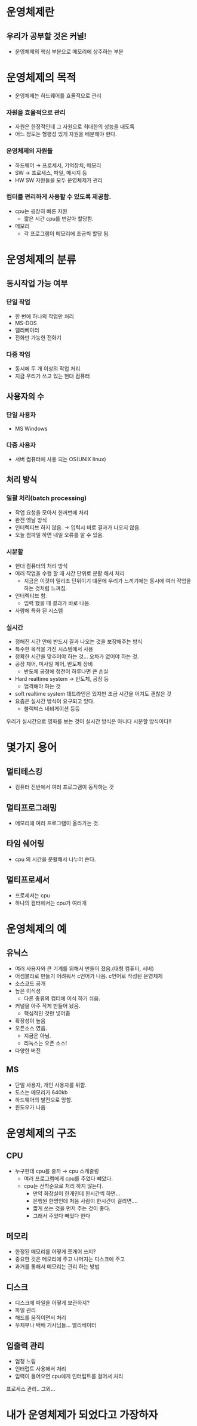 # 운영체제란

## 우리가 공부할 것은 커널!

- 운영체제의 핵심 부분으로 메모리에 상주하는 부분

# 운영체제의 목적

- 운영체제는 하드웨어를 효율적으로 관리

### 자원을 효율적으로 관리

- 자원은 한정적인데 그 자원으로 최대한의 성능을 내도록
- 어느 정도는 형평성 있게 자원을 배분해야 한다.

### 운영체제의 자원들

- 하드웨어 → 프로세서, 기억장치, 메모리
- SW → 프로세스, 파일, 메시지 등
- HW SW 자원들을 모두 운영체제가 관리

### 컴터를 편리하게 사용할 수 있도록 제공함.

- cpu는 굉장히 빠른 자원
    - 짧은 시간 cpu를 번갈아 할당함.
- 메모리
    - 각 프로그램이 메모리에 조금씩 할당 됨.

# 운영체제의 분류

## 동시작업 가능 여부

### 단일 작업

- 한 번에 하나의 작업만 처리
- MS-DOS
- 엘리베이터
- 전화만 가능한 전화기

### 다중 작업

- 동시에 두 개 이상의 작업 처리
- 지금 우리가 쓰고 있는 현대 컴퓨터

## 사용자의 수

### 단일 사용자

- MS Windows

### 다중 사용자

- 서버 컴퓨터에 사용 되는 OS(UNIX linux)

## 처리 방식

### 일괄 처리(batch processing)

- 작업 요청을 모아서 한꺼번에 처리
- 완전 옛날 방식
- 인터렉티브 하지 않음. → 입력시 바로 결과가 나오지 않음.
- 오늘 컴파일 하면 내일 오류를 알 수 있음.

### 시분할

- 현대 컴퓨터의 처리 방식
- 여러 작업을 수행 할 때 시간 단위로 분활 해서 처리
    - 지금은 이것이 밀리초 단위이기 떄문에 우리가 느끼기에는 동시에 여러 작업을 하는 것처럼 느껴짐.
- 인터렉티브 함.
    - 입력 했을 때 결과가 바로 나옴.
- 사람에 특화 된 시스템

### 실시간

- 정해진 시간 안에 반드시 결과 나오는 것을 보장해주는 방식
- 특수한 목적을 가진 시스템에서 사용
- 정확한 시간을 맞추어야 하는 것... 오차가 없어야 하는 것.
- 공장 제어, 미사일 제어, 반도체 장비
    - 반도체 공정에 정전이 하루나면 큰 손실
- Hard realtime system -> 반도체, 공장 등
    - 엄격해야 하는 것
- soft realtime system 데드라인은 있지만 조금 시간을 어겨도 괜찮은 것
- 요즘은 실시간 방식이 요구되고 있다.
    - 블랙박스 네비게이션 등등

우리가 실시간으로 영화를 보는 것이 실시간 방식은 아니다 시분할 방식이다!!

# 몇가지 용어

## 멀티테스킹

- 컴퓨터 전반에서 여러 프로그램이 동작하는 것

## 멀티프로그래밍

- 메모리에 여러 프로그램이 올라가는 것.

## 타임 쉐어링

- cpu 의 시간을 분활해서 나누어 쓴다.

## 멀티프로세서

- 프로세서는 cpu
- 하나의 컴터에서는 cpu가 여러개

# 운영체제의 예

## 유닉스

- 여러 사용자와 큰 기계를 위해서 만들어 졌음.(대형 컴퓨터, 서버)
- 어셈블리로 만들기 어려워서 c언어가 나옴. c언어로 작성된 운영체제
- 소스코드 공개
- 높은 이식성
    - 다른 종류의 컴터에 이식 하기 쉬움.
- 커널을 아주 작게 만들어 놨음.
    - 핵심적인 것만 넣어줌
- 확장성이 높음
- 오픈소스 였음.
    - 지금은 아님.
    - 리눅스는 오픈 소스!
- 다양한 버전

## MS

- 단일 사용자, 개인 사용자를 위함.
- 도스는 메모리가 640kb
- 하드웨어의 발전으로 망함.
- 윈도우가 나옴

# 운영체제의 구조

## CPU

- 누구한테 cpu를 줄까 → cpu 스케줄링
    - 여러 프로그램에게 cpu를 주었다 뺴았다.
    - cpu는 선착순으로 처리 하지 않는다.
        - 만약 화장실이 한개인데 한시간씩 하면...
        - 은행원 한명인데 처음 사람이 한시간이 걸리면....
        - 짧게 쓰는 것을 먼저 주는 것이 좋다.
        - 그래서 주었다 빼었다 한다

## 메모리

- 한정된 메모리를 어떻게 쪼개어 쓰지?
- 중요한 것은 메모리에 주고 나머지는 디스크에 주고
- 과거를 통해서 메모리는 관리 하는 방법

## 디스크

- 디스크에 파일을 어떻게 보관하지?
- 파일 관리
- 해드를 움직이면서 처리
- 우체부나 택배 기사님들... 엘리베이터

## 입출력 관리

- 엄청 느림
- 인터럽트 사용해서 처리
- 입력이 들어오면 cpu에게 인터럽트를 걸어서 처리

프로세스 관리.. 그외...

# 내가 운영체제가 되었다고 가장하자
